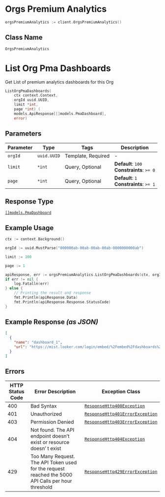 # Orgs Premium Analytics

```go
orgsPremiumAnalytics := client.OrgsPremiumAnalytics()
```

## Class Name

`OrgsPremiumAnalytics`


# List Org Pma Dashboards

Get List of premium analytics dashboards for this Org

```go
ListOrgPmaDashboards(
    ctx context.Context,
    orgId uuid.UUID,
    limit *int,
    page *int) (
    models.ApiResponse[[]models.PmaDashboard],
    error)
```

## Parameters

| Parameter | Type | Tags | Description |
|  --- | --- | --- | --- |
| `orgId` | `uuid.UUID` | Template, Required | - |
| `limit` | `*int` | Query, Optional | **Default**: `100`<br>**Constraints**: `>= 0` |
| `page` | `*int` | Query, Optional | **Default**: `1`<br>**Constraints**: `>= 1` |

## Response Type

[`[]models.PmaDashboard`](../../doc/models/pma-dashboard.md)

## Example Usage

```go
ctx := context.Background()

orgId := uuid.MustParse("000000ab-00ab-00ab-00ab-0000000000ab")

limit := 100

page := 1

apiResponse, err := orgsPremiumAnalytics.ListOrgPmaDashboards(ctx, orgId, &limit, &page)
if err != nil {
    log.Fatalln(err)
} else {
    // Printing the result and response
    fmt.Println(apiResponse.Data)
    fmt.Println(apiResponse.Response.StatusCode)
}
```

## Example Response *(as JSON)*

```json
[
  {
    "name": "dashboard_1",
    "url": "https://mist.looker.com/login/embed/%2Fembed%2Fdashboards%2F1?group_ids=%5B3%5D&last_name=%22%22&models=%5B%22generic%22%5D&....."
  }
]
```

## Errors

| HTTP Status Code | Error Description | Exception Class |
|  --- | --- | --- |
| 400 | Bad Syntax | [`ResponseHttp400Exception`](../../doc/models/response-http-400-exception.md) |
| 401 | Unauthorized | [`ResponseHttp401ErrorException`](../../doc/models/response-http-401-error-exception.md) |
| 403 | Permission Denied | [`ResponseHttp403ErrorException`](../../doc/models/response-http-403-error-exception.md) |
| 404 | Not found. The API endpoint doesn’t exist or resource doesn’ t exist | [`ResponseHttp404Exception`](../../doc/models/response-http-404-exception.md) |
| 429 | Too Many Request. The API Token used for the request reached the 5000 API Calls per hour threshold | [`ResponseHttp429ErrorException`](../../doc/models/response-http-429-error-exception.md) |

